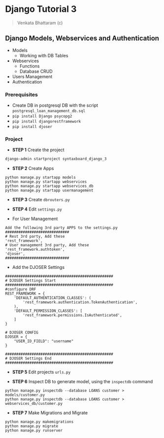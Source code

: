 # Django Tutorial 3
> Venkata Bhattaram (c)



## Django Models, Webservices and Authentication

* Models
  * Working with DB Tables
* Webservices 
  * Functions
  * Database CRUD
* Users Management
* Authentication


### Prerequisites

* Create DB in postgresql DB with the script `postgresql_loan_management_db.sql`
* `pip install Django psycopg2`
* `pip install djangorestframework`
* `pip install djoser`


### Project

* **STEP 1** Create the project
```bash
django-admin startproject syntaxboard_django_3
```

* **STEP 2** Create Apps
```
python manage.py startapp models
python manage.py startapp webservices
python manage.py startapp webservices_db
python manage.py startapp usermanagement
```

* **STEP 3** Create `dbrouters.py`

* **STEP 4** Edit `settings.py`
* For User Management
```
Add the following 3rd party APPS to the settings.py
#############################
# Rest 3rd party, Add these
'rest_framework',
# User management 3rd party, Add these
'rest_framework.authtoken',
'djoser',
#############################
```


* Add the DJOSER Settings
```
#################################################
# DJOSER Settings Start
#################################################
#configure DRF
REST_FRAMEWORK = {
    'DEFAULT_AUTHENTICATION_CLASSES': (
        'rest_framework.authentication.TokenAuthentication',
    ),
    'DEFAULT_PERMISSION_CLASSES': [
        'rest_framework.permissions.IsAuthenticated',
    ]
}

# DJOSER CONFIG
DJOSER = {
    "USER_ID_FIELD": "username"
}

#################################################
# DJOSER Settings End
#################################################
```


* **STEP 5** Edit projects `urls.py`

* **STEP 6** Inspect DB to generate model, using the `inspectdb` command
```
python manage.py inspectdb --database LOANS customer > models/customer.py
python manage.py inspectdb --database LOANS customer > webservices_db/customer.py
```

* **STEP 7** Make Migrations and Migrate
```
python manage.py makemigrations
python manage.py migrate
python manage.py runserver
```

